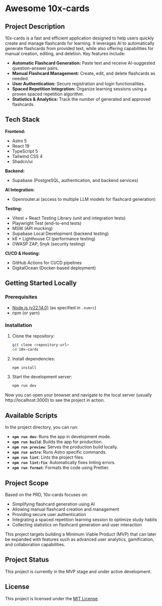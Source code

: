 # Awesome 10x-cards

## Project Description

10x-cards is a fast and efficient application designed to help users quickly create and manage flashcards for learning. It leverages AI to automatically generate flashcards from provided text, while also offering capabilities for manual creation, editing, and deletion. Key features include:

- **Automatic Flashcard Generation:** Paste text and receive AI-suggested question-answer pairs.
- **Manual Flashcard Management:** Create, edit, and delete flashcards as needed.
- **User Authentication:** Secure registration and login functionalities.
- **Spaced Repetition Integration:** Organize learning sessions using a proven spaced repetition algorithm.
- **Statistics & Analytics:** Track the number of generated and approved flashcards.

## Tech Stack

**Frontend:**
- Astro 5
- React 19
- TypeScript 5
- Tailwind CSS 4
- Shadcn/ui

**Backend:**
- Supabase (PostgreSQL, authentication, and backend services)

**AI Integration:**
- Openrouter.ai (access to multiple LLM models for flashcard generation)

**Testing:**
- Vitest + React Testing Library (unit and integration tests)
- Playwright Test (end-to-end tests)
- MSW (API mocking)
- Supabase Local Development (backend testing)
- k6 + Lighthouse CI (performance testing)
- OWASP ZAP, Snyk (security testing)

**CI/CD & Hosting:**
- GitHub Actions for CI/CD pipelines
- DigitalOcean (Docker-based deployment)

## Getting Started Locally

### Prerequisites

- [Node.js (v22.14.0)](https://nodejs.org/) (as specified in `.nvmrc`)
- npm (or yarn)

### Installation

1. Clone the repository:

   ```bash
   git clone <repository-url>
   cd 10x-cards
   ```

2. Install dependencies:

   ```bash
   npm install
   ```

3. Start the development server:

   ```bash
   npm run dev
   ```

Now you can open your browser and navigate to the local server (usually http://localhost:3000) to see the project in action.

## Available Scripts

In the project directory, you can run:

- **`npm run dev`**: Runs the app in development mode.
- **`npm run build`**: Builds the app for production.
- **`npm run preview`**: Serves the production build locally.
- **`npm run astro`**: Runs Astro specific commands.
- **`npm run lint`**: Lints the project files.
- **`npm run lint:fix`**: Automatically fixes linting errors.
- **`npm run format`**: Formats the code using Prettier.

## Project Scope

Based on the PRD, 10x-cards focuses on:

- Simplifying flashcard generation using AI
- Allowing manual flashcard creation and management
- Providing secure user authentication
- Integrating a spaced repetition learning session to optimize study habits
- Collecting statistics on flashcard generation and user interaction

This project targets building a Minimum Viable Product (MVP) that can later be expanded with features such as advanced user analytics, gamification, and collaboration capabilities.

## Project Status

This project is currently in the MVP stage and under active development.

## License

This project is licensed under the [MIT License](LICENSE).
